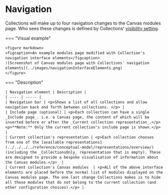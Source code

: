 # Navigation

Collections will make up to four navigation changes to the Canvas modules page. Who sees these changes is defined by Collections' [visibility setting](../../../../reference/lifecycle/visibility/overview/). 

=== "Visual example"

	<figure markdown>
	<figcaption>An example modules page modified with Collection's navigation interface elements</figcaption>
	![Screenshot of Canvas modules page with Collections' navigation elements](../images/navigationInterfaceElements.png)
	</figure>


=== "Description"

	| Navigation element | Description |
	| ---- | ----- |
	| Navigation bar | <p>Shows a list of all collections and allow navigation back and forth between collections. </p> |
	| Include page (optional) | <p>Each collection can have a single _Include page_. i.e. a Canvas page, the content of which will be inserted before or after the _Current collection representation_.</p><p>**Note:** Only the current collection's include page is shown.</p> |
	| Current collection's representation | <p>Each collection chooses from one of the [available representations](../../../../reference/conceptual-model/representations/overview/) (including the _CollectionsOnly_ representation that is empty). These are designed to provide a bespoke visualisation of information about the Canvas modules.</p>  |
	| Current collection's Canvas modules  | <p>ALl of the above interface elements are placed before the normal list of modules displayed on the Canvas modules page. The one last change Collections makes is to hide all those modules that do not belong to the current collection (and other configuration choices).</p> |

